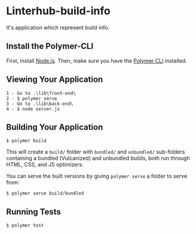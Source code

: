 # Linterhub-build-info
It's application which represent build info.

## Install the Polymer-CLI

First, install [Node.js](https://nodejs.org/en/).
Then, make sure you have the [Polymer CLI](https://www.npmjs.com/package/polymer-cli) installed.

## Viewing Your Application

```
1 - Go to .\lib\front-end\
2 - $ polymer serve
3 - Go to .\lib\back-end\
4 - $ node server.js
```

## Building Your Application

```
$ polymer build
```

This will create a `build/` folder with `bundled/` and `unbundled/` sub-folders
containing a bundled (Vulcanized) and unbundled builds, both run through HTML,
CSS, and JS optimizers.

You can serve the built versions by giving `polymer serve` a folder to serve
from:

```
$ polymer serve build/bundled
```

## Running Tests

```
$ polymer test
```


